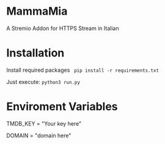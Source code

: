 # MammaMia
A Stremio Addon for HTTPS Stream in Italian

# Installation
Install required packages
`` 
pip install -r requirements.txt
``


Just execute: 
``
python3 run.py
``
# Enviroment Variables
TMDB_KEY = "Your key here"

DOMAIN = "domain here"
